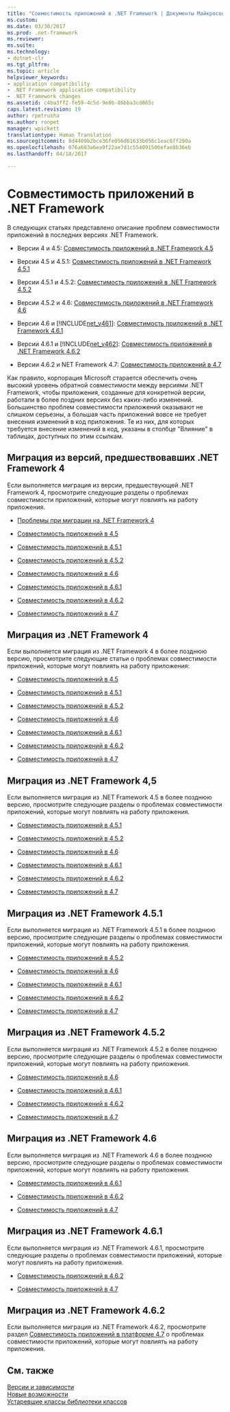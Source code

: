```yaml
---
title: "Совместимость приложений в .NET Framework | Документы Майкрософт"
ms.custom: 
ms.date: 03/30/2017
ms.prod: .net-framework
ms.reviewer: 
ms.suite: 
ms.technology:
- dotnet-clr
ms.tgt_pltfrm: 
ms.topic: article
helpviewer_keywords:
- application compatibility
- .NET Framework application compatibility
- .NET Framework changes
ms.assetid: c4ba3ff2-fe59-4c5d-9e0b-86bba3cd865c
caps.latest.revision: 19
author: rpetrusha
ms.author: ronpet
manager: wpickett
translationtype: Human Translation
ms.sourcegitcommit: 8d4409b2bce36fe056d61633b056c1eac6ff290a
ms.openlocfilehash: 076a603a6ea9f22ae7d1c554091506efae8b36eb
ms.lasthandoff: 04/18/2017

---
```

# <a name="application-compatibility-in-the-net-framework"></a>Совместимость приложений в .NET Framework
В следующих статьях представлено описание проблем совместимости приложений в последних версиях .NET Framework.  
  
-   Версии 4 и 4.5: [Совместимость приложений в .NET Framework 4.5](../../../docs/framework/migration-guide/application-compatibility-in-the-net-framework-4-5.md)  
  
-   Версии 4.5 и 4.5.1: [Совместимость приложений в .NET Framework 4.5.1](../../../docs/framework/migration-guide/application-compatibility-in-the-net-framework-4-5-1.md)  
  
-   Версии 4.5.1 и 4.5.2: [Совместимость приложений в .NET Framework 4.5.2](../../../docs/framework/migration-guide/application-compatibility-in-the-net-framework-4-5-2.md)  
  
-   Версии 4.5.2 и 4.6: [Совместимость приложений в .NET Framework 4.6](../../../docs/framework/migration-guide/application-compatibility-in-the-net-framework-4-6.md)  
  
-   Версии 4.6 и [!INCLUDE[net_v461](../../../includes/net-v461-md.md)]: [Совместимость приложений в .NET Framework 4.6.1](../../../docs/framework/migration-guide/application-compatibility-in-the-net-framework-4-6-1.md)  
  
-   Версии 4.6.1 и [!INCLUDE[net_v462](../../../includes/net-v462-md.md)]: [Совместимость приложений в .NET Framework 4.6.2](../../../docs/framework/migration-guide/application-compatibility-in-the-net-framework-4-6-2.md)  

- Версии 4.6.2 и NET Framework 4.7: [Совместимость приложений в 4.7](../../../docs/framework/migration-guide/application-compatibility-in-the-net-framework-4-7.md)  

Как правило, корпорация Microsoft старается обеспечить очень высокий уровень обратной совместимости между версиями .NET Framework, чтобы приложения, созданные для конкретной версии, работали в более поздних версиях без каких-либо изменений. Большинство проблем совместимости приложений оказывают не слишком серьезны, а большая часть приложений вовсе не требует внесения изменений в код приложения. Те из них, для которых требуется внесение изменений в код, указаны в столбце "Влияние" в таблицах, доступных по этим ссылкам.  
  
## <a name="migrating-from-versions-before-the-net-framework-4"></a>Миграция из версий, предшествовавших .NET Framework 4
  
 Если выполняется миграция из версии, предшествующей .NET Framework 4, просмотрите следующие разделы о проблемах совместимости приложений, которые могут повлиять на работу приложения.  
  
-   [Проблемы при миграции на .NET Framework 4](http://msdn.microsoft.com/library/ee941656\(v=vs.100\).aspx)  
  
-   [Совместимость приложений в 4.5](../../../docs/framework/migration-guide/application-compatibility-in-the-net-framework-4-5.md)  
  
-   [Совместимость приложений в 4.5.1](../../../docs/framework/migration-guide/application-compatibility-in-the-net-framework-4-5-1.md)  
  
-   [Совместимость приложений в 4.5.2](../../../docs/framework/migration-guide/application-compatibility-in-the-net-framework-4-5-2.md)  
  
-   [Совместимость приложений в 4.6](../../../docs/framework/migration-guide/application-compatibility-in-the-net-framework-4-6.md)  
  
-   [Совместимость приложений в 4.6.1](../../../docs/framework/migration-guide/application-compatibility-in-the-net-framework-4-6-1.md)  
  
-   [Совместимость приложений в 4.6.2](../../../docs/framework/migration-guide/application-compatibility-in-the-net-framework-4-6-2.md)  

- [Совместимость приложений в 4.7](../../../docs/framework/migration-guide/application-compatibility-in-the-net-framework-4-7.md)
  
## <a name="migrating-from-the-net-framework-4"></a>Миграция из .NET Framework 4  

Если выполняется миграция из .NET Framework 4 в более позднюю версию, просмотрите следующие статьи о проблемах совместимости приложений, которые могут повлиять на работу приложения:  
  
-   [Совместимость приложений в 4.5](../../../docs/framework/migration-guide/application-compatibility-in-the-net-framework-4-5.md)  
  
-   [Совместимость приложений в 4.5.1](../../../docs/framework/migration-guide/application-compatibility-in-the-net-framework-4-5-1.md)  
  
-   [Совместимость приложений в 4.5.2](../../../docs/framework/migration-guide/application-compatibility-in-the-net-framework-4-5-2.md)  
  
-   [Совместимость приложений в 4.6](../../../docs/framework/migration-guide/application-compatibility-in-the-net-framework-4-6.md)  
  
-   [Совместимость приложений в 4.6.1](../../../docs/framework/migration-guide/application-compatibility-in-the-net-framework-4-6-1.md)  
  
-   [Совместимость приложений в 4.6.2](../../../docs/framework/migration-guide/application-compatibility-in-the-net-framework-4-6-2.md)  

- [Совместимость приложений в 4.7](../../../docs/framework/migration-guide/application-compatibility-in-the-net-framework-4-7.md)
  
## <a name="migrating-from-the-net-framework-45"></a>Миграция из .NET Framework 4,5  
 Если выполняется миграция из .NET Framework 4.5 в более позднюю версию, просмотрите следующие разделы о проблемах совместимости приложений, которые могут повлиять на работу приложения.  
  
-   [Совместимость приложений в 4.5.1](../../../docs/framework/migration-guide/application-compatibility-in-the-net-framework-4-5-1.md)  
  
-   [Совместимость приложений в 4.5.2](../../../docs/framework/migration-guide/application-compatibility-in-the-net-framework-4-5-2.md)  
  
-   [Совместимость приложений в 4.6](../../../docs/framework/migration-guide/application-compatibility-in-the-net-framework-4-6.md)  
  
-   [Совместимость приложений в 4.6.1](../../../docs/framework/migration-guide/application-compatibility-in-the-net-framework-4-6-1.md)  
  
-   [Совместимость приложений в 4.6.2](../../../docs/framework/migration-guide/application-compatibility-in-the-net-framework-4-6-2.md)  

- [Совместимость приложений в 4.7](../../../docs/framework/migration-guide/application-compatibility-in-the-net-framework-4-7.md)
  
## <a name="migrating-from-the-net-framework-451"></a>Миграция из .NET Framework 4.5.1  

 Если выполняется миграция из .NET Framework 4.5.1 в более позднюю версию, просмотрите следующие разделы о проблемах совместимости приложений, которые могут повлиять на работу приложения.  
  
-   [Совместимость приложений в 4.5.2](../../../docs/framework/migration-guide/application-compatibility-in-the-net-framework-4-5-2.md)  
  
-   [Совместимость приложений в 4.6](../../../docs/framework/migration-guide/application-compatibility-in-the-net-framework-4-6.md)  
  
-   [Совместимость приложений в 4.6.1](../../../docs/framework/migration-guide/application-compatibility-in-the-net-framework-4-6-1.md)  
  
-   [Совместимость приложений в 4.6.2](../../../docs/framework/migration-guide/application-compatibility-in-the-net-framework-4-6-2.md)  

- [Совместимость приложений в 4.7](../../../docs/framework/migration-guide/application-compatibility-in-the-net-framework-4-7.md)
  
## <a name="migrating-from-the-net-framework-452"></a>Миграция из .NET Framework 4.5.2  
 Если выполняется миграция из .NET Framework 4.5.2 в более позднюю версию, просмотрите следующие разделы о проблемах совместимости приложений, которые могут повлиять на работу приложения.  
  
-   [Совместимость приложений в 4.6](../../../docs/framework/migration-guide/application-compatibility-in-the-net-framework-4-6.md)  
  
-   [Совместимость приложений в 4.6.1](../../../docs/framework/migration-guide/application-compatibility-in-the-net-framework-4-6-1.md)  
  
-   [Совместимость приложений в 4.6.2](../../../docs/framework/migration-guide/application-compatibility-in-the-net-framework-4-6-2.md)  

- [Совместимость приложений в 4.7](../../../docs/framework/migration-guide/application-compatibility-in-the-net-framework-4-7.md)
  
## <a name="migrating-from-the-net-framework-46"></a>Миграция из .NET Framework 4.6  
 Если выполняется миграция из .NET Framework 4.6 в более позднюю версию, просмотрите следующие разделы о проблемах совместимости приложений, которые могут повлиять на работу приложения.  
  
-   [Совместимость приложений в 4.6.1](../../../docs/framework/migration-guide/application-compatibility-in-the-net-framework-4-6-1.md)  
  
-   [Совместимость приложений в 4.6.2](../../../docs/framework/migration-guide/application-compatibility-in-the-net-framework-4-6-2.md)  

- [Совместимость приложений в 4.7](../../../docs/framework/migration-guide/application-compatibility-in-the-net-framework-4-7.md)
  
## <a name="migrating-from-the-net-framework-461"></a>Миграция из .NET Framework 4.6.1  
 Если выполняется миграция из .NET Framework 4.6.1, просмотрите следующие разделы о проблемах совместимости приложений, которые могут повлиять на работу приложения.
 
- [Совместимость приложений в 4.6.2](../../../docs/framework/migration-guide/application-compatibility-in-the-net-framework-4-6-2.md)

- [Совместимость приложений в 4.7](../../../docs/framework/migration-guide/application-compatibility-in-the-net-framework-4-7.md)  

## <a name="migrating-from-the-net-framework-462"></a>Миграция из .NET Framework 4.6.2

Если выполняется миграция из .NET Framework 4.6.2, просмотрите раздел [Совместимость приложений в платформе 4.7](../../../docs/framework/migration-guide/application-compatibility-in-the-net-framework-4-7.md) о проблемах совместимости приложений, которые могут повлиять на работу приложения.  

## <a name="see-also"></a>См. также  
 [Версии и зависимости](../../../docs/framework/migration-guide/versions-and-dependencies.md)   
 [Новые возможности](../../../docs/framework/whats-new/index.md)   
 [Устаревшие классы библиотеки классов](../../../docs/framework/whats-new/whats-obsolete.md)

